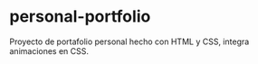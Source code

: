 # personal-portfolio
Proyecto de portafolio personal hecho con HTML y CSS, integra animaciones en CSS.
